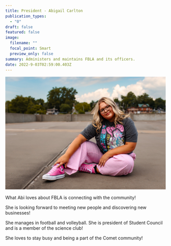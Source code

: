 ```yaml
---
title: President - Abigail Carlton
publication_types:
  - "0"
draft: false
featured: false
image:
  filename: ""
  focal_point: Smart
  preview_only: false
summary: Administers and maintains FBLA and its officers.
date: 2022-9-03T02:59:00.403Z
---
```

![](fbla-abigail-carlton-pic.jpg)

W﻿hat Abi loves about FBLA is connecting with the community!



S﻿he is looking forward to meeting new people and discovering new businesses!



S﻿he manages in football and volleyball. She is president of Student Council and is a member of the science club!



S﻿he loves to stay busy and being a part of the Comet community!